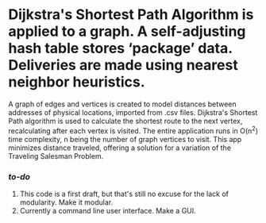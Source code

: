 # Dijkstra's Shortest Path Algorithm is applied to a graph. A self-adjusting hash table stores ‘package’ data. Deliveries are made using nearest neighbor heuristics.
 A graph of edges and vertices is created to model distances between addresses of physical locations, imported from .csv files. Dijkstra's Shortest Path algorithm is used to calculate the shortest route to the next vertex, recalculating after each vertex is visited. The entire application runs in O(n<sup>2</sup>) time complexity, n being the number of graph vertices to visit. This app minimizes distance traveled, offering a solution for a variation of the Traveling Salesman Problem.
 
 ###  *to-do*
1. This code is a first draft, but that's still no excuse for the lack of modularity. Make it modular. 
2. Currently a command line user interface. Make a GUI. 
